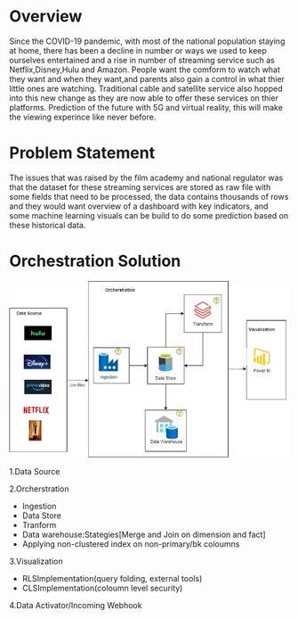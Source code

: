 # Overview
Since the COVID-19 pandemic, with most of the national population staying at home, there has been a decline in number or ways we used to keep ourselves entertained and a rise in number of streaming service such as Netflix,Disney,Hulu and Amazon. People want the comform to watch what they want and when they want,and parents also gain a control in what thier little ones are watching. Traditional cable and satellite service also hopped into this new change as they are now able to offer these services on thier platforms. Prediction of the future with 5G and virtual reality, this will make the viewing experince like never before.
# Problem Statement
The issues that was raised by the film academy and national regulator was that the dataset for these streaming services are stored as raw file with some fields that need to be processed, the data contains thousands of rows and they would want overview of a dashboard with key indicators, and some machine learning visuals can be build to do some prediction based on these historical data.
# Orchestration Solution
![My Image](https://github.com/lady-za/streaming-services/blob/59ec1b0500cdb7fda78d79753d2cdb943d741b55/Diagrams/Projects-Streaming%20Services.jpg)

1.Data Source

2.Orcherstration
  - Ingestion
  - Data Store
  - Tranform
  - Data warehouse:Stategies[Merge and Join on dimension and fact]
  - Applying non-clustered index on non-primary/bk coloumns

3.Visualization
- RLSImplementation(query folding, external tools)
- CLSImplementation(coloumn level security)

4.Data Activator/Incoming Webhook
